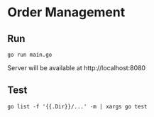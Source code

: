# Order Management

## Run
`go run main.go`

Server will be available at http://localhost:8080

## Test 
`go list -f '{{.Dir}}/...' -m | xargs go test`
